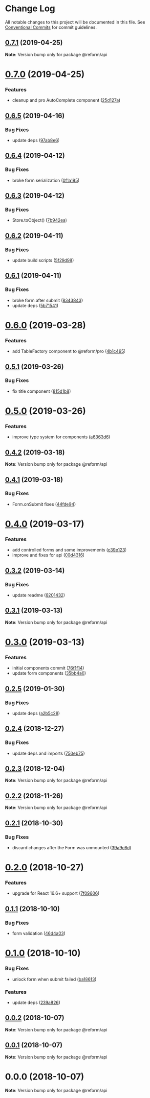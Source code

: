 # Change Log

All notable changes to this project will be documented in this file.
See [Conventional Commits](https://conventionalcommits.org) for commit guidelines.

## [0.7.1](https://github.com/izatop/reform/compare/@reform/api@0.7.0...@reform/api@0.7.1) (2019-04-25)

**Note:** Version bump only for package @reform/api





# [0.7.0](https://github.com/izatop/reform/compare/@reform/api@0.6.5...@reform/api@0.7.0) (2019-04-25)


### Features

* cleanup and pro AutoComplete component ([25d127a](https://github.com/izatop/reform/commit/25d127a))





## [0.6.5](https://github.com/izatop/reform/compare/@reform/api@0.6.4...@reform/api@0.6.5) (2019-04-16)


### Bug Fixes

* update deps ([97ab8e6](https://github.com/izatop/reform/commit/97ab8e6))





## [0.6.4](https://github.com/izatop/reform/compare/@reform/api@0.6.3...@reform/api@0.6.4) (2019-04-12)


### Bug Fixes

* broke form serialization ([0f1a185](https://github.com/izatop/reform/commit/0f1a185))





## [0.6.3](https://github.com/izatop/reform/compare/@reform/api@0.6.2...@reform/api@0.6.3) (2019-04-12)


### Bug Fixes

* Store.toObject() ([7b942ea](https://github.com/izatop/reform/commit/7b942ea))





## [0.6.2](https://github.com/izatop/reform/compare/@reform/api@0.6.1...@reform/api@0.6.2) (2019-04-11)


### Bug Fixes

* update build scripts ([5f29d98](https://github.com/izatop/reform/commit/5f29d98))





## [0.6.1](https://github.com/izatop/reform/compare/@reform/api@0.6.0...@reform/api@0.6.1) (2019-04-11)


### Bug Fixes

* broke form after submit ([8343843](https://github.com/izatop/reform/commit/8343843))
* update deps ([5b71541](https://github.com/izatop/reform/commit/5b71541))





# [0.6.0](https://github.com/izatop/reform/compare/@reform/api@0.5.1...@reform/api@0.6.0) (2019-03-28)


### Features

* add TableFactory component to @reform/pro ([4b1c495](https://github.com/izatop/reform/commit/4b1c495))





## [0.5.1](https://github.com/izatop/reform/compare/@reform/api@0.5.0...@reform/api@0.5.1) (2019-03-26)


### Bug Fixes

* fix title component ([815d1b8](https://github.com/izatop/reform/commit/815d1b8))





# [0.5.0](https://github.com/izatop/reform/compare/@reform/api@0.4.2...@reform/api@0.5.0) (2019-03-26)


### Features

* improve type system for components ([a6363d6](https://github.com/izatop/reform/commit/a6363d6))





## [0.4.2](https://github.com/izatop/reform/compare/@reform/api@0.4.1...@reform/api@0.4.2) (2019-03-18)

**Note:** Version bump only for package @reform/api





## [0.4.1](https://github.com/izatop/reform/compare/@reform/api@0.4.0...@reform/api@0.4.1) (2019-03-18)


### Bug Fixes

* Form.onSubmit fixes ([44fde94](https://github.com/izatop/reform/commit/44fde94))





# [0.4.0](https://github.com/izatop/reform/compare/@reform/api@0.3.2...@reform/api@0.4.0) (2019-03-17)


### Features

* add controlled forms and some improvements ([c39e123](https://github.com/izatop/reform/commit/c39e123))
* improve and fixes for api ([00d4316](https://github.com/izatop/reform/commit/00d4316))





## [0.3.2](https://github.com/izatop/reform/compare/@reform/api@0.3.1...@reform/api@0.3.2) (2019-03-14)


### Bug Fixes

* update readme ([6201432](https://github.com/izatop/reform/commit/6201432))





## [0.3.1](https://github.com/izatop/reform/compare/@reform/api@0.3.0...@reform/api@0.3.1) (2019-03-13)

**Note:** Version bump only for package @reform/api





# [0.3.0](https://github.com/izatop/reform/compare/@reform/api@0.2.5...@reform/api@0.3.0) (2019-03-13)


### Features

* initial components commit ([76f1f14](https://github.com/izatop/reform/commit/76f1f14))
* update form components ([35bb4a0](https://github.com/izatop/reform/commit/35bb4a0))





## [0.2.5](https://github.com/izatop/reform/compare/@reform/api@0.2.4...@reform/api@0.2.5) (2019-01-30)


### Bug Fixes

* update deps ([a2b5c28](https://github.com/izatop/reform/commit/a2b5c28))





## [0.2.4](https://github.com/izatop/reform/compare/@reform/api@0.2.3...@reform/api@0.2.4) (2018-12-27)


### Bug Fixes

* update deps and imports ([750eb75](https://github.com/izatop/reform/commit/750eb75))





## [0.2.3](https://github.com/izatop/reform/compare/@reform/api@0.2.2...@reform/api@0.2.3) (2018-12-04)

**Note:** Version bump only for package @reform/api





## [0.2.2](https://github.com/izatop/reform/compare/@reform/api@0.2.1...@reform/api@0.2.2) (2018-11-26)

**Note:** Version bump only for package @reform/api





## [0.2.1](https://github.com/izatop/reform/compare/@reform/api@0.2.0...@reform/api@0.2.1) (2018-10-30)


### Bug Fixes

* discard changes after the Form was unmounted ([39a9c6d](https://github.com/izatop/reform/commit/39a9c6d))





# [0.2.0](https://github.com/izatop/reform/compare/@reform/api@0.1.1...@reform/api@0.2.0) (2018-10-27)


### Features

* upgrade for React 16.6+ support ([7f09606](https://github.com/izatop/reform/commit/7f09606))





## [0.1.1](https://github.com/izatop/reform/compare/@reform/api@0.1.0...@reform/api@0.1.1) (2018-10-10)


### Bug Fixes

* form validation ([46d4a03](https://github.com/izatop/reform/commit/46d4a03))





# [0.1.0](https://github.com/izatop/reform/compare/@reform/api@0.0.2...@reform/api@0.1.0) (2018-10-10)


### Bug Fixes

* unlock form when submit failed ([ba18613](https://github.com/izatop/reform/commit/ba18613))


### Features

* update deps ([239a826](https://github.com/izatop/reform/commit/239a826))





## [0.0.2](https://github.com/izatop/reform/compare/@reform/api@0.0.1...@reform/api@0.0.2) (2018-10-07)

**Note:** Version bump only for package @reform/api





## [0.0.1](https://github.com/izatop/reform/compare/@reform/api@0.0.0...@reform/api@0.0.1) (2018-10-07)

**Note:** Version bump only for package @reform/api





# 0.0.0 (2018-10-07)

**Note:** Version bump only for package @reform/api
